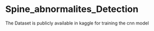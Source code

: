 # Spine_abnormalites_Detection
The Dataset is publicly available in kaggle for training the cnn model
